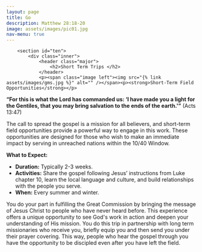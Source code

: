 ```yaml
---
layout: page
title: Go
description: Matthew 28:18-20
image: assets/images/pic01.jpg
nav-menu: true
---
```


<div id="main" class="alt">

        <section id="ten">
            <div class="inner">
                <header class="major">
                    <h2>Short Term Trips </h2>
                </header>
                <p><span class="image left"><img src="{% link assets/images/gms.jpg %}" alt="" /></span><p><strong>Short-Term Field Opportunities</strong></p>
<p><strong>&ldquo;For this is what the Lord has commanded us: &lsquo;I have made you a light for the Gentiles, that you may bring salvation to the ends of the earth.'&rdquo;</strong> (Acts 13:47)</p>
<p>The call to spread the gospel is a mission for all believers, and short-term field opportunities provide a powerful way to engage in this work. These opportunities are designed for those who wish to make an immediate impact by serving in unreached nations within the 10/40 Window.</p>
<p><strong>What to Expect:</strong></p>
<ul>
<li><strong>Duration:</strong> Typically 2-3 weeks.</li>
<li><strong>Activities:</strong> Share the gospel following Jesus&rsquo; instructions from Luke chapter 10, learn the local language and culture, and build relationships with the people you serve.</li>
<li><strong>When:</strong> Every summer and winter.</li>
</ul>
<p>You do your part in fulfilling the Great Commission by bringing the message of Jesus Christ to people who have never heard before. This experience offers a unique opportunity to see God's work in action and deepen your understanding of His mission. You do this trip in partnership with long term missionaries who receive you, briefly equip you and then send you under their prayer covering. This way, people who hear the gospel through you have the opportunity to be discipled even after you have left the field.</p></p>
				<!-- 
                <ul class="actions">
                    <li><a href="/pages/gms.html" class="button next">Register</a></li>
                </ul>
				-->
            </div>
        </section>

</div>